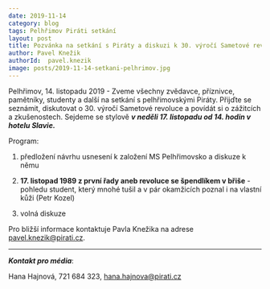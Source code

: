 ```yaml
---
date: 2019-11-14
category: blog
tags: Pelhřimov Piráti setkání
layout: post
title: Pozvánka na setkání s Piráty a diskuzi k 30. výročí Sametové revoluce v Pelhřimově
author: Pavel Knežik
authorId:  pavel.knezik
image: posts/2019-11-14-setkani-pelhrimov.jpg
---
```


Pelhřimov, 14. listopadu 2019 - Zveme všechny zvědavce, příznivce, pamětníky, studenty a další na setkání s pelhřimovskými Piráty. Přijďte se seznámit, diskutovat o 30. výročí Sametové revoluce a povídát si o zážitcích a zkušenostech. Sejdeme se stylově ***v neděli 17. listopadu od 14. hodin v hotelu Slavie.*** 

Program:

1. předložení návrhu usnesení k založení MS Pelhřimovsko a diskuze k němu

2. **17. listopad 1989 z první řady aneb revoluce se špendlíkem v břiše** - pohledu student, který mnohé tušil a v pár okamžicích poznal i na vlastní kůži (Petr Kozel)
  
3. volná diskuze


Pro bližší informace kontaktuje Pavla Knežika na adrese <pavel.knezik@pirati.cz>.

---

***Kontakt pro média***:

Hana Hajnová, 721 684 323, hana.hajnova@pirati.cz
